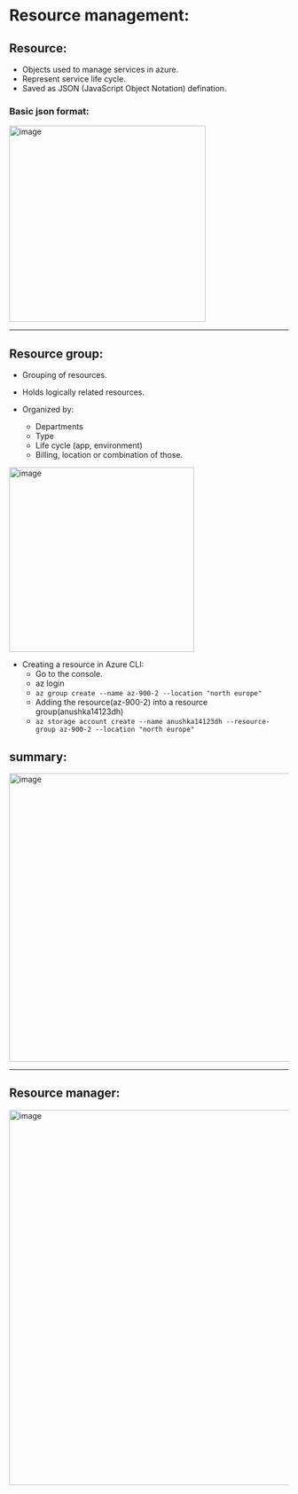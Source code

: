 # Resource management:
## Resource:
- Objects used to manage services in azure.
- Represent service life cycle.
- Saved as JSON (JavaScript Object Notation) defination.

### Basic json format:

<img width="354" alt="image" src="https://github.com/pilipi-puu-puu/Microsoft_Azure/assets/87390353/d25c2d18-fa05-4912-bb24-e4122c61d50f">

---

## Resource group:
- Grouping of resources.
- Holds logically related resources.

- Organized by:
  - Departments
  - Type
  - Life cycle (app, environment)
  - Billing, location or combination of those.
<img width="333" alt="image" src="https://github.com/pilipi-puu-puu/Microsoft_Azure/assets/87390353/a4315d4a-d708-4584-b79e-64264562efe5">

- Creating a resource in Azure CLI:
  - Go to the console.
  - az login
  - `az group create --name az-900-2 --location "north europe"`
  - Adding the resource(az-900-2) into a resource group(anushka14123dh)
  - `az storage account create --name anushka14123dh --resource-group az-900-2 --location "north europe"`

## summary:

<img width="520" alt="image" src="https://github.com/pilipi-puu-puu/Microsoft_Azure/assets/87390353/05b4210e-bcc3-4f4e-88fb-091edee99dfd">

---

## Resource manager:

<img width="677" alt="image" src="https://github.com/pilipi-puu-puu/Microsoft_Azure/assets/87390353/32314d97-4bce-4a63-8f31-b44639e05d97">


     
